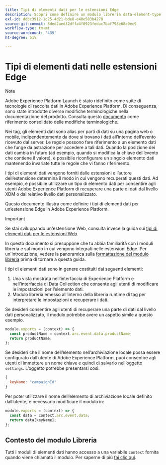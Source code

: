 ```yaml
---
title: Tipi di elementi dati per le estensioni Edge
description: Scopri come definire un modulo libreria data-element-type per un’estensione tag in una proprietà edge.
exl-id: ddbc3912-1c25-4d21-bde8-e40e583b4278
source-git-commit: 8ded2aed32dffa4f0923fedac7baf798e68a9ec9
workflow-type: tm+mt
source-wordcount: '439'
ht-degree: 51%

---
```


# Tipi di elementi dati nelle estensioni Edge

>[!NOTE]
>
>Adobe Experience Platform Launch è stato ridefinito come suite di tecnologie di raccolta dati in Adobe Experience Platform. Di conseguenza, sono state introdotte diverse modifiche terminologiche nella documentazione del prodotto. Consulta questo [documento](../../term-updates.md) come riferimento consolidato delle modifiche terminologiche.

Nei tag, gli elementi dati sono alias per parti di dati su una pagina web o mobile, indipendentemente da dove si trovano i dati all’interno dell’evento ricevuto dal server. Le regole possono fare riferimento a un elemento dati che funge da astrazione per accedere a tali dati. Quando la posizione dei dati cambia in futuro (ad esempio, quando si modifica la chiave dell’evento che contiene il valore), è possibile riconfigurare un singolo elemento dati mantenendo invariate tutte le regole che vi fanno riferimento.

I tipi di elementi dati vengono forniti dalle estensioni e l’autore dell’estensione determina il modo in cui vengono recuperati questi dati. Ad esempio, è possibile utilizzare un tipo di elemento dati per consentire agli utenti Adobe Experience Platform di recuperare una parte di dati dal livello XDM o dal relativo livello dati personalizzato.

Questo documento illustra come definire i tipi di elementi dati per un’estensione Edge in Adobe Experience Platform.

>[!IMPORTANT]
>
>Se stai sviluppando un&#39;estensione Web, consulta invece la guida sui [tipi di elementi dati per le estensioni Web](../web/data-element-types.md).
>
>In questo documento si presuppone che tu abbia familiarità con i moduli libreria e sul modo in cui vengono integrati nelle estensioni Edge. Per un&#39;introduzione, vedere la panoramica sulla [formattazione del modulo libreria](./format.md) prima di tornare a questa guida.

I tipi di elementi dati sono in genere costituiti dai seguenti elementi:

1. Una vista mostrata nell’interfaccia di Experience Platform e nell’interfaccia di Data Collection che consente agli utenti di modificare le impostazioni per l’elemento dati.
2. Modulo libreria emesso all’interno della libreria runtime di tag per interpretare le impostazioni e recuperare i dati.

Se desideri consentire agli utenti di recuperare una parte di dati dal livello dati personalizzato, il modulo potrebbe avere un aspetto simile a questo esempio.

```js
module.exports = (context) => {
  const productName = context.arc.event.data.productName;
  return productName;
};
```

Se desideri che il nome dell’elemento nell’archiviazione locale possa essere configurato dall’utente di Adobe Experience Platform, puoi consentire agli utenti di immettere un nome chiave e quindi di salvarlo nell’oggetto `settings`. L’oggetto potrebbe presentarsi così.

```js
{
  keyName: "campaignId"
}
```

Per poter utilizzare il nome dell’elemento di archiviazione locale definito dall’utente, è necessario modificare il modulo in:

```js
module.exports = (context) => {
  const data = context.arc.event.data;
  return data[keyName];
};
```

## Contesto del modulo Libreria

Tutti i moduli di elementi dati hanno accesso a una variabile `context` fornita quando viene chiamato il modulo. Per saperne di più [fai clic qui](./context.md).
